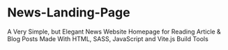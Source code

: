 # News-Landing-Page
A Very Simple, but Elegant News Website Homepage for Reading Article &amp; Blog Posts Made With HTML, SASS, JavaScript and Vite.js Build Tools
